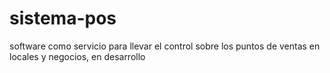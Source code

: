 # sistema-pos
software como servicio para llevar el control sobre los puntos de ventas en locales y negocios, en desarrollo
